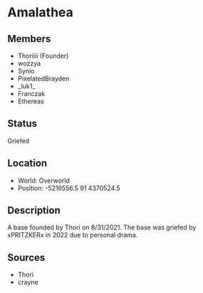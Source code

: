 # Amalathea

## Members
- Thoriiii (Founder)
- wozzya
- Synio
- PixelatedBrayden
- \_luk1\_
- Franczak
- Ethereas

## Status
Griefed

## Location
- World: Overworld 
- Position: -5216556.5 91 4370524.5

## Description
A base founded by Thori on 8/31/2021. The base was griefed by xPRITZKERx in 2022 due to personal drama.

## Sources
- Thori
- crayne
